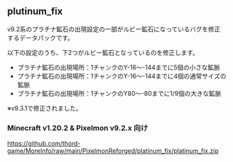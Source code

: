 
## plutinum_fix

v9.2系のプラチナ鉱石の出現設定の一部がルビー鉱石になっているバグを修正するデータパックです。

以下の設定のうち、下2つがルビー鉱石となっているのを修正します。

- プラチナ鉱石の出現場所：1チャンクのY-16～-144までに5個の小さな鉱脈
- プラチナ鉱石の出現場所：1チャンクのY-16～-144までに4個の通常サイズの鉱脈
- プラチナ鉱石の出現場所：1チャンクのY80～-80までに1/9個の大きな鉱脈

※v9.3.1で修正されました。

### Minecraft v1.20.2 & Pixelmon v9.2.x 向け

https://github.com/thord-game/MoreInfo/raw/main/PixelmonReforged/platinum_fix/platinum_fix.zip




